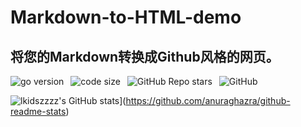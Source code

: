 # Markdown-to-HTML-demo
## 将您的Markdown转换成Github风格的网页。

![go version](https://img.shields.io/github/go-mod/go-version/lkidszzzz/Markdown-to-HTML-demo)&ensp;
![code size](https://img.shields.io/github/languages/code-size/lkidszzzz/Markdown-to-HTML-demo)&ensp;
![GitHub Repo stars](https://img.shields.io/github/stars/lkidszzzz/Markdown-to-HTML-demo?style=flat)&ensp;
![GitHub](https://img.shields.io/github/license/lkidszzzz/Markdown-to-HTML-demo?style=flat)

![lkidszzzz's GitHub stats](https://github-readme-stats.vercel.app/api?username=lkidszzzz&show_icons=true&theme=dracula)](https://github.com/anuraghazra/github-readme-stats)

